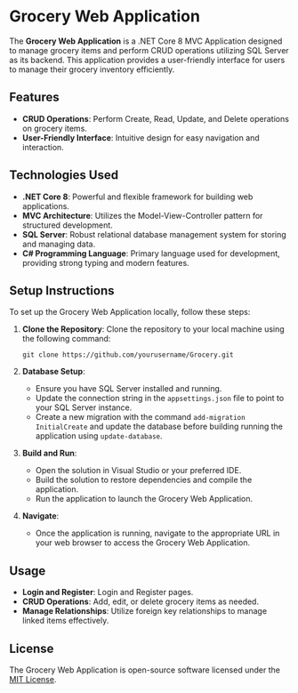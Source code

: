 # Grocery Web Application

The **Grocery Web Application** is a .NET Core 8 MVC Application designed to manage grocery items and perform CRUD operations utilizing SQL Server as its backend. This application provides a user-friendly interface for users to manage their grocery inventory efficiently.

## Features

- **CRUD Operations**: Perform Create, Read, Update, and Delete operations on grocery items.
- **User-Friendly Interface**: Intuitive design for easy navigation and interaction.

## Technologies Used

- **.NET Core 8**: Powerful and flexible framework for building web applications.
- **MVC Architecture**: Utilizes the Model-View-Controller pattern for structured development.
- **SQL Server**: Robust relational database management system for storing and managing data.
- **C# Programming Language**: Primary language used for development, providing strong typing and modern features.

## Setup Instructions

To set up the Grocery Web Application locally, follow these steps:

1. **Clone the Repository**: Clone the repository to your local machine using the following command:

    ```
    git clone https://github.com/yourusername/Grocery.git
    ```

2. **Database Setup**:
    - Ensure you have SQL Server installed and running.
    - Update the connection string in the `appsettings.json` file to point to your SQL Server instance.
    - Create a new migration with the command `add-migration InitialCreate` and update the database before building running the application using `update-database`.

3. **Build and Run**:
    - Open the solution in Visual Studio or your preferred IDE.
    - Build the solution to restore dependencies and compile the application.
    - Run the application to launch the Grocery Web Application.

4. **Navigate**:
    - Once the application is running, navigate to the appropriate URL in your web browser to access the Grocery Web Application.

## Usage

- **Login and Register**: Login and Register pages.
- **CRUD Operations**: Add, edit, or delete grocery items as needed.
- **Manage Relationships**: Utilize foreign key relationships to manage linked items effectively.

## License

The Grocery Web Application is open-source software licensed under the [MIT License](LICENSE).

